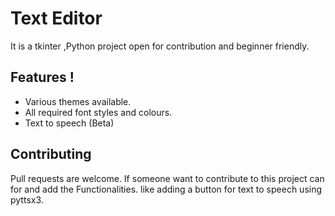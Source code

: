 # Text Editor

It is a tkinter ,Python project open for contribution and beginner friendly.


## Features !

- Various themes available.
- All required font styles and colours.
- Text to speech (Beta) 
    


## Contributing
Pull requests are welcome. If someone want to contribute to this project can for and add the Functionalities. like adding a button for text to speech using pyttsx3.

